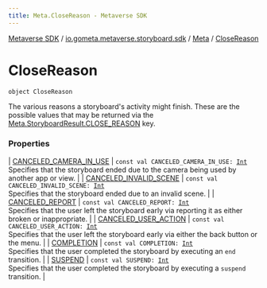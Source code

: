 ```yaml
---
title: Meta.CloseReason - Metaverse SDK
---
```


[Metaverse SDK](../../../index.html) / [io.gometa.metaverse.storyboard.sdk](../../index.html) / [Meta](../index.html) / [CloseReason](./index.html)

# CloseReason

`object CloseReason`

The various reasons a storyboard's activity might finish. These are the possible values that
may be returned via the [Meta.StoryboardResult.CLOSE_REASON](../-storyboard-result/-c-l-o-s-e_-r-e-a-s-o-n.html) key.

### Properties

| [CANCELED_CAMERA_IN_USE](-c-a-n-c-e-l-e-d_-c-a-m-e-r-a_-i-n_-u-s-e.html) | `const val CANCELED_CAMERA_IN_USE: `[`Int`](https://kotlinlang.org/api/latest/jvm/stdlib/kotlin/-int/index.html)<br>Specifies that the storyboard ended due to the camera being used by another app or view. |
| [CANCELED_INVALID_SCENE](-c-a-n-c-e-l-e-d_-i-n-v-a-l-i-d_-s-c-e-n-e.html) | `const val CANCELED_INVALID_SCENE: `[`Int`](https://kotlinlang.org/api/latest/jvm/stdlib/kotlin/-int/index.html)<br>Specifies that the storyboard ended due to an invalid scene. |
| [CANCELED_REPORT](-c-a-n-c-e-l-e-d_-r-e-p-o-r-t.html) | `const val CANCELED_REPORT: `[`Int`](https://kotlinlang.org/api/latest/jvm/stdlib/kotlin/-int/index.html)<br>Specifies that the user left the storyboard early via reporting it as either broken or inappropriate. |
| [CANCELED_USER_ACTION](-c-a-n-c-e-l-e-d_-u-s-e-r_-a-c-t-i-o-n.html) | `const val CANCELED_USER_ACTION: `[`Int`](https://kotlinlang.org/api/latest/jvm/stdlib/kotlin/-int/index.html)<br>Specifies that the user left the storyboard early via either the back button or the menu. |
| [COMPLETION](-c-o-m-p-l-e-t-i-o-n.html) | `const val COMPLETION: `[`Int`](https://kotlinlang.org/api/latest/jvm/stdlib/kotlin/-int/index.html)<br>Specifies that the user completed the storyboard by executing an `end` transition. |
| [SUSPEND](-s-u-s-p-e-n-d.html) | `const val SUSPEND: `[`Int`](https://kotlinlang.org/api/latest/jvm/stdlib/kotlin/-int/index.html)<br>Specifies that the user completed the storyboard by executing a `suspend` transition. |

